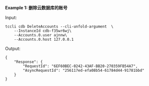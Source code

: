 **Example 1: 删除云数据库的账号**



Input: 

```
tccli cdb DeleteAccounts --cli-unfold-argument  \
    --InstanceId cdb-f35wr6wj\
    --Accounts.0.user ajnnw\
    --Accounts.0.host 127.0.0.1
```

Output: 
```
{
    "Response": {
        "RequestId": "6EF60BEC-0242-43AF-BB20-270359FB54A7",
        "AsyncRequestId": "256117ed-efa08b54-61784d44-91781bbd"
    }
}
```

